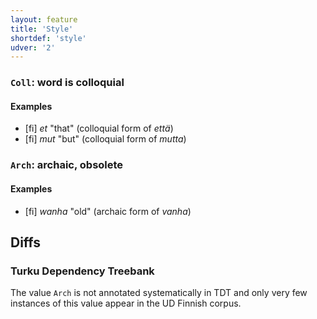 ```yaml
---
layout: feature
title: 'Style'
shortdef: 'style'
udver: '2'
---
```


### <a name="Coll">`Coll`</a>: word is colloquial

#### Examples

* [fi] _et_ "that" (colloquial form of _että_)
* [fi] _mut_ "but" (colloquial form of _mutta_)

### <a name="Arch">`Arch`</a>: archaic, obsolete

#### Examples

* [fi] _wanha_ "old" (archaic form of _vanha_)

## Diffs

### Turku Dependency Treebank

The value `Arch` is not annotated systematically in TDT
and only very few instances of this value appear in the
UD Finnish corpus.
<!-- Interlanguage links updated St lis 3 20:58:30 CET 2021 -->

